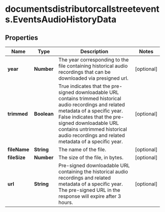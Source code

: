 # documentsdistributorcallstreetevents.EventsAudioHistoryData

## Properties

Name | Type | Description | Notes
------------ | ------------- | ------------- | -------------
**year** | **Number** | The year corresponding to the file containing historical audio recordings that can be downloaded via presigned url. | [optional] 
**trimmed** | **Boolean** | True  indicates that the pre-signed downloadable URL contains trimmed historical audio recordings and related metadata of a specific year.  False  indicates that the pre-signed downloadable URL contains untrimmed historical audio recordings and related metadata of a specific year. | [optional] 
**fileName** | **String** | The name of the file. | [optional] 
**fileSize** | **Number** | The size of the file, in bytes. | [optional] 
**url** | **String** | Pre-signed downloadable URL containing the historical audio recordings and related metadata of a specific year. The pre-signed URL in the response will expire after 3 hours. | [optional] 


